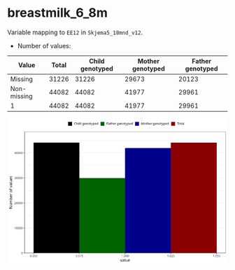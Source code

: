 # breastmilk_6_8m
Variable mapping to `EE12` in `Skjema5_18mnd_v12`.
- Number of values:

| Value | Total | Child genotyped | Mother genotyped | Father genotyped |
| ----- | ----- | --------------- | ---------------- | ---------------- |
| Missing | 31226 | 31226 | 29673 | 20123 |
| Non-missing | 44082 | 44082 | 41977 | 29961 |
| 1 | 44082 | 44082 | 41977 | 29961 |



![](breastmilk_6_8m_n.png)



